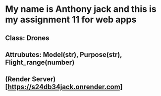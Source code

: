 # My name is Anthony jack and this is my assignment 11 for web apps
## Class: Drones
## Attrubutes: Model(str), Purpose(str), Flight_range(number)
## (Render Server)[https://s24db34jack.onrender.com]

